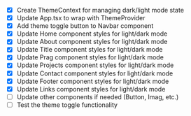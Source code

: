 - [x] Create ThemeContext for managing dark/light mode state
- [x] Update App.tsx to wrap with ThemeProvider
- [x] Add theme toggle button to Navbar component
- [x] Update Home component styles for light/dark mode
- [x] Update About component styles for light/dark mode
- [x] Update Title component styles for light/dark mode
- [x] Update Prag component styles for light/dark mode
- [x] Update Projects component styles for light/dark mode
- [x] Update Contact component styles for light/dark mode
- [x] Update Footer component styles for light/dark mode
- [x] Update Links component styles for light/dark mode
- [ ] Update other components if needed (Button, Imag, etc.)
- [ ] Test the theme toggle functionality
